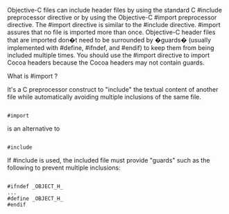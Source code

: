 Objective-C files can include header files by using the standard C #include 
preprocessor directive or by using the Objective-C #import preprocessor directive. The #import 
directive is similar to the #include directive. #import assures that no file is imported 
more than once. Objective-C header files that are imported don�t need to be 
surrounded by �guards� (usually implemented with #define, #ifndef, and #endif) to 
keep them from being included multiple times. You should use the #import directive 
to import Cocoa headers because the Cocoa headers may not contain guards. 

What is #import ?

It's a C preprocessor construct to "include" the textual content of another file while automatically avoiding multiple inclusions of the same file.

<code>
#import <Object.h>
</code>

is an alternative to

<code>
#include <Object.h>
</code>

If #include is used, the included file must provide "guards" such as the following to prevent multiple inclusions:

<code>
#ifndef _OBJECT_H_
...
#define _OBJECT_H_
#endif
</code>